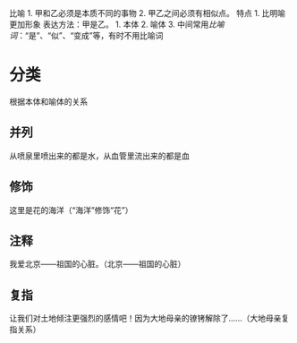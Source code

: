 比喻
	1. 甲和乙必须是本质不同的事物 
	2. 甲乙之间必须有相似点。
特点
	1. 比明喻更加形象
表达方法：甲是乙。
	1. 本体
	2. 喻体
	3. 中间常用*比喻词*：“是”、“似”、“变成”等，有时不用比喻词

# 分类
根据本体和喻体的关系
## 并列
从喷泉里喷出来的都是水，从血管里流出来的都是血
## 修饰
这里是花的海洋（“海洋”修饰“花”）
## 注释
我爱北京——祖国的心脏。（北京——祖国的心脏）
## 复指
让我们对土地倾注更强烈的感情吧！因为大地母亲的镣铐解除了......（大地母亲复指关系）